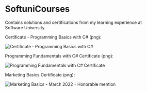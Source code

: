 # SoftuniCourses
Contains solutions and certifications from my learning experience at Software University.

Certificate - Programming Basics with C# (png):

![Certificate - Programming Basics with C#](https://user-images.githubusercontent.com/55868166/197204100-86fd5215-6b38-4048-ab7f-fb3d6576bff4.png)

Programming Fundamentals with C# Certificate (png):

![Programming Fundamentals with C# Certificate](https://user-images.githubusercontent.com/55868166/197204038-ee8cdcec-44ff-41ee-ac04-268d31b24f2b.png)

Marketing Basics Certificate (png):

![Marketing Basics - March 2022 - Honorable mention](https://user-images.githubusercontent.com/55868166/197204411-67be4f33-76ab-4392-861e-1aedd8d57dee.png)
